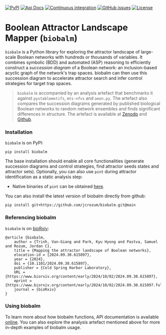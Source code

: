 [![PyPI](https://img.shields.io/pypi/v/biobalm?style=flat-square)](https://pypi.org/project/biobalm/) 
[![Api Docs](https://img.shields.io/badge/docs-api-yellowgreen?style=flat-square)](https://jcrozum.github.io/biobalm/)
[![Continuous integration](https://img.shields.io/github/actions/workflow/status/jcrozum/biobalm/test.yml?branch=main&style=flat-square)](https://github.com/jcrozum/biobalm/actions?query=workflow%3Atest)
[![GitHub issues](https://img.shields.io/github/issues/jcrozum/biobalm?style=flat-square)](https://github.com/jcrozum/biobalm/issues) 
[![License](https://img.shields.io/github/license/jcrozum/biobalm?style=flat-square)](https://github.com/jcrozum/biobalm/blob/main/LICENSE)

# Boolean Attractor Landscape Mapper (`biobalm`)

`biobalm` is a Python library for exploring the attractor landscape of large-scale Boolean networks with hundreds or thousands of variables. It combines symbolic (BDD) and automated (ASP) reasoning to efficiently construct a *succession diagram* of a Boolean network: an inclusion-based acyclic graph of the network's trap spaces. biobalm can then use this succession diagram to accelerate attractor search and infer control strategies for target trap spaces.

 > `biobalm` is accompanied by an analysis artefact that benchmarks it against `pystablemotifs`, `mts-nfvs` and `aeon.py`. The artefact also compares the succession diagrams generated by published biological Boolean networks to random network ensembles and finds significant differences in structure. The artefact is available at [Zenodo](https://doi.org/10.5281/zenodo.13854760) and [Github](https://github.com/jcrozum/balm-analysis).

### Installation

`biobalm` is on PyPI:

```
pip install biobalm
```

The base installation should enable all core functionalities (generate succession diagrams and control strategies, find attractor seeds states and attractor sets). Optionally, you can also use `pint` during attractor identification as a static analysis step:

 - Native binaries of `pint` can be obtained [here](https://loicpauleve.name/pint/doc/#Binaries).
 
You can also install the latest version of biobalm directly from github:

```
pip install git+https://github.com/jcrozum/biobalm.git@main
```

### Referencing biobalm

`biobalm` is on [bioRxiv](https://www.biorxiv.org/content/10.1101/2024.09.30.615897v1):

```
@article {biobalm,
	author = {Trinh, Van-Giang and Park, Kyu Hyong and Pastva, Samuel and Rozum, Jordan C},
	title = {Mapping the attractor landscape of Boolean networks},
	elocation-id = {2024.09.30.615897},
	year = {2024},
	doi = {10.1101/2024.09.30.615897},
	publisher = {Cold Spring Harbor Laboratory},
	URL = {https://www.biorxiv.org/content/early/2024/10/02/2024.09.30.615897},
	eprint = {https://www.biorxiv.org/content/early/2024/10/02/2024.09.30.615897.full.pdf},
	journal = {bioRxiv}
}
```

### Using biobalm

To learn more about how biobalm functions, API documentation is available [online](https://jcrozum.github.io/biobalm/). You can also explore the analysis artefact mentioned above for more in-depth examples of biobalm usage.

